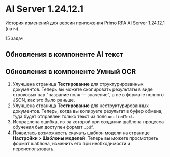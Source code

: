 # AI Server 1.24.12.1

История изменений для версии приложения Primo RPA AI Server 1.24.12.1 (патч).

15 задач






## Обновления в компоненте AI текст


## Обновления в компоненте Умный OCR

1. Улучшена страница **Тестирование** для структурированных документов. Теперь вы можете скопировать результаты в виде строковых пар "название поля — значение", а не в формате полного JSON, как это было раньше.
1. Улучшена страница **Тестирование** для неструктурированных документов. Теперь, когда вы копируете результат в буфер обмена, туда будет отправлен только текст из поля `unifiedText`. 
1. Исправлена ошибка, из-за которой при создании шаблона процесса обучения был доступен формат `.pdf`. 
1. Появилась возможность скачать шаблон модели на странице **Настройки > Шаблоны моделей**. Теперь вы можете просмотреть формат шаблона, изменить его при необходимости и переиспользовать. 
